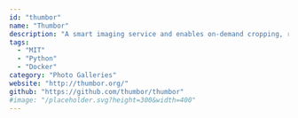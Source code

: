 ```yaml
---
id: "thumbor"
name: "Thumbor"
description: "A smart imaging service and enables on-demand cropping, resizing, applying filters and optimizing images."
tags:
  - "MIT"
  - "Python"
  - "Docker"
category: "Photo Galleries"
website: "http://thumbor.org/"
github: "https://github.com/thumbor/thumbor"
#image: "/placeholder.svg?height=300&width=400"
---
```


